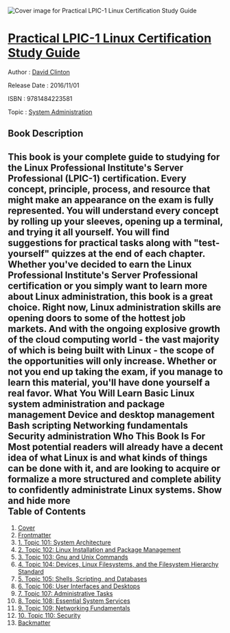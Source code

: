 ![Cover image for Practical LPIC-1 Linux Certification Study Guide](https://imgdetail.ebookreading.net/cover/cover/system_admin/EB9781484223581.jpg)

[Practical LPIC-1 Linux Certification Study Guide](https://ebookreading.net/view/book/Practical+LPIC-1+Linux+Certification+Study+Guide-EB9781484223581_1.html "Practical LPIC-1 Linux Certification Study Guide")
====================================================================================================================

Author : [David Clinton](https://ebookreading.net/search/author/David+Clinton)

Release Date : 2016/11/01

ISBN : 9781484223581

Topic : [System Administration](https://ebookreading.net/search/category/system-administration)

Book Description
-----------------

 This book is your complete guide to studying for the Linux Professional Institute's Server Professional (LPIC-1) certification. Every concept, principle, process, and resource that might make an appearance on the exam is fully represented. You will understand every concept by rolling up your sleeves, opening up a terminal, and trying it all yourself. You will find suggestions for practical tasks along with "test-yourself" quizzes at the end of each chapter.
Whether you've decided to earn the Linux Professional Institute's Server Professional certification or you simply want to learn more about Linux administration, this book is a great choice. Right now, Linux administration skills are opening doors to some of the hottest job markets. And with the ongoing explosive growth of the cloud computing world - the vast majority of which is being built with Linux - the scope of the opportunities will only increase. Whether or not you end up taking the exam, if you manage to learn this material, you'll have done yourself a real favor.
What You Will Learn
Basic Linux system administration and package management
Device and desktop management
Bash scripting
Networking fundamentals
Security administration
Who This Book Is For
Most potential readers will already have a decent idea of what Linux is and what kinds of things can be done with it, and are looking to acquire or formalize a more structured and complete ability to confidently administrate Linux systems.
        Show and hide more                
Table of Contents
-----------------

1. [Cover](https://ebookreading.net/view/book/Practical+LPIC-1+Linux+Certification+Study+Guide-EB9781484223581_1.html)
1. [Frontmatter](https://ebookreading.net/view/book/Practical+LPIC-1+Linux+Certification+Study+Guide-EB9781484223581_2.html)
1. [1. Topic 101: System Architecture](https://ebookreading.net/view/book/Practical+LPIC-1+Linux+Certification+Study+Guide-EB9781484223581_3.html)
1. [2. Topic 102: Linux Installation and Package Management](https://ebookreading.net/view/book/Practical+LPIC-1+Linux+Certification+Study+Guide-EB9781484223581_4.html)
1. [3. Topic 103: Gnu and Unix Commands](https://ebookreading.net/view/book/Practical+LPIC-1+Linux+Certification+Study+Guide-EB9781484223581_5.html)
1. [4. Topic 104: Devices, Linux Filesystems, and the Filesystem Hierarchy Standard](https://ebookreading.net/view/book/Practical+LPIC-1+Linux+Certification+Study+Guide-EB9781484223581_6.html)
1. [5. Topic 105: Shells, Scripting, and Databases](https://ebookreading.net/view/book/Practical+LPIC-1+Linux+Certification+Study+Guide-EB9781484223581_7.html)
1. [6. Topic 106: User Interfaces and Desktops](https://ebookreading.net/view/book/Practical+LPIC-1+Linux+Certification+Study+Guide-EB9781484223581_8.html)
1. [7. Topic 107: Administrative Tasks](https://ebookreading.net/view/book/Practical+LPIC-1+Linux+Certification+Study+Guide-EB9781484223581_9.html)
1. [8. Topic 108: Essential System Services](https://ebookreading.net/view/book/Practical+LPIC-1+Linux+Certification+Study+Guide-EB9781484223581_10.html)
1. [9. Topic 109: Networking Fundamentals](https://ebookreading.net/view/book/Practical+LPIC-1+Linux+Certification+Study+Guide-EB9781484223581_11.html)
1. [10. Topic 110: Security](https://ebookreading.net/view/book/Practical+LPIC-1+Linux+Certification+Study+Guide-EB9781484223581_12.html)
1. [Backmatter](https://ebookreading.net/view/book/Practical+LPIC-1+Linux+Certification+Study+Guide-EB9781484223581_13.html)
